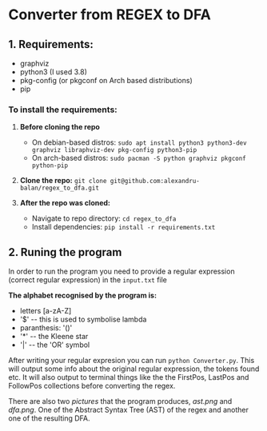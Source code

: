# Converter from REGEX to DFA

## 1. Requirements:
- graphviz
- python3 (I used 3.8)
- pkg-config (or pkgconf on Arch based distributions)
- pip

### To install the requirements:
1. **Before cloning the repo**
   - On debian-based distros: `sudo apt install python3 python3-dev graphviz libraphviz-dev pkg-config python3-pip`
   - On arch-based distros: `sudo pacman -S python graphviz pkgconf python-pip`

2. **Clone the repo:** `git clone git@github.com:alexandru-balan/regex_to_dfa.git`

3. **After the repo was cloned:**
   - Navigate to repo directory: `cd regex_to_dfa`
   - Install dependencies: `pip install -r requirements.txt`
  
## 2. Runing the program

In order to run the program you need to provide a regular expression (correct regular expression) in the `input.txt` file

**The alphabet recognised by the program is:**
- letters [a-zA-Z]
- '$' -- this is used to symbolise lambda
- paranthesis: '()'
- '*' -- the Kleene star
- '|' -- the 'OR' symbol

After writing your regular expresion you can run `python Converter.py`. This will output some info about the original regular expression, the tokens found etc. It will also output to terminal things like the the FirstPos, LastPos and FollowPos collections before converting the regex.

There are also two *pictures* that the program produces, *ast.png* and *dfa.png*. One of the Abstract Syntax Tree (AST) of the regex and another one of the resulting DFA.
